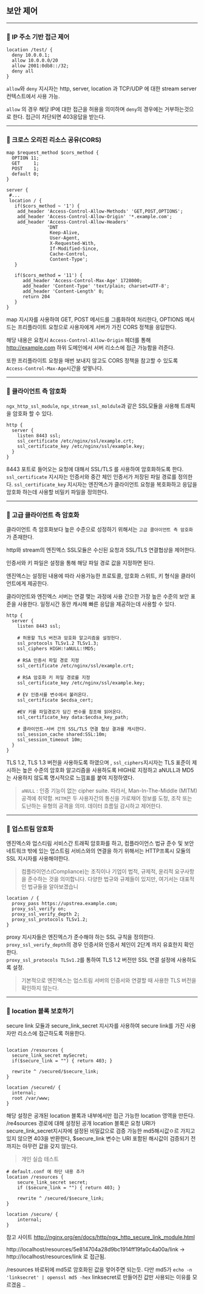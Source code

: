 ## 보안 제어 

---

### 🌱 IP 주소 기반 접근 제어

```shell
location /test/ {
  deny 10.0.0.1;
  allow 10.0.0.0/20
  allow 2001:0db8::/32;
  deny all
}
```

`allow`와 `deny` 지시자는 http, server, location 과 TCP/UDP 에 대한 stream server 컨텍스트에서 사용 가능.

`allow` 의 경우 해당 IP에 대한 접근을 허용을 의미하며 `deny`의 경우에는 거부하는것으로 한다. 
접근이 차단되면 403응답을 받는다.

---

### 🌱 크로스 오리진 리소스 공유(CORS)

```shell
map $request_method $cors_method {
  OPTION 11;
  GET     1;
  POST    1;
  default 0;
}

server {
 #... 
 location / {
   if($cors_method ~ '1') {
    add_header 'Access-Control-Allow-Methods' 'GET,POST,OPTIONS';
    add_header 'Access-Control-Allow-Origin' '*.example.com';     
    add_header 'Access-Control-Allow-Headers'
               'DNT
                Keep-Alive,
                User-Agent,
                X-Requested-With,
                If-Modified-Since,
                Cache-Control,
                Content-Type';
   }
   
   if($cors_method = '11') {
      add_header 'Access-Control-Max-Age' 1728000;
      add_header 'Content-Type' 'text/plain; charset=UTF-8';
      add_header 'Content-Length' 0;
      return 204  
   }
}
```

map 지시자를 사용하여 GET, POST 메서드를 그룹화하여 처리한다, OPTIONS 메서드는 프리플라이트 요청으로
사용자에게 서버가 가진 CORS 정책을 응답한다.

해당 내용은 요청시 `Access-Control-Allow-Origin` 헤더를 통해 http://example.com 하위 도메인에서 서버 리소스에 접근 가능함을 려준다.

또한 프리플라이트 요청을 매번 보내지 않고도 CORS 정책을 참고할 수 있도록 `Access-Control-Max-Age`시간을 섲엏나다.

---

### 🌱 클라이언트 측 암호화

`ngx_http_ssl_module`, `ngx_stream_ssl_moldule`과 같은 SSL모듈을 사용해 트래픽을 암호화 할 수 있다.

```shell
http {
  server {
    listen 8443 ssl;
    ssl_certificate /etc/nginx/ssl/example.crt;
    ssl_certificate_key /etc/nginx/ssl/example.key;
  }
}
```

8443 포트로 들어오는 요청에 대해서 SSL/TLS 를 사용하여 암호화하도록 한다. 
`ssl_certificate` 지시자는 인증서와 중간 체인 인증서가 저장된 파일 경로를 정의한다. 
`ssl_certificate_key` 지시자는 엔진엑스가 클라이언트 요청을 복호화하고 응답을 암호화 하는데 사용할 비밀키 파일을 정의한다.

---

### 🌱 고급 클라이언트 측 암호화

클라이언트 측 암호화보다 높은 수준으로 성정하기 위해서는 `고급 클아이언트 측 암호화`가 존재한다.

http와 stream의 엔진엑스 SSL모듈은 수신된 요청과 SSL/TLS 연결협상을 제어한다.

인증서와 키 파일은 설정을 통해 해당 파일 경로 값을 지정하면 된다. 

엔진엑스는 설정된 내용에 따라 사용가능한 프로토콜, 암호화 스위트, 키 형식을 클라이언트에게 제공한다.

클라이언트와 엔진엑스 서버는 연결 맺는 과정에 사용 간으한 가장 높은 수준의 보안 표준을 사용한다. 일정시간 동안 캐시해 빠른 응답을 제공하는데
사용할 수 있다.

```shell
http {
  server {
    listen 8443 ssl;
    
    # 허용할 TLS 버전과 암호화 알고리즘을 설정헌다.
    ssl_protocols TLSv1.2 TLSv1.3;
    ssl_ciphers HIGH:!aNULL:!MD5;
    
    # RSA 인증서 파일 경로 지정 
    ssl_certificate /etc/nginx/ssl/example.crt;
    
    # RSA 암호화 키 파일 경로를 지정
    ssl_certificate_key /etc/nginx/ssl/example.key;
    
    # EV 인증서를 변수에서 불러온다.
    ssl_certificate $ecdsa_cert;
    
    #EV 키를 파일경로가 담긴 변수를 참조해 읽어온다.
    ssl_certificate_key data:$ecdsa_key_path;
    
    # 클라이언트-서버 간의 SSL/TLS 연결 협상 결과를 캐시한다.
    ssl_session_cache shared:SSL:10m;
    ssl_session_timeout 10m;
  }
}
```

TLS 1.2, TLS 1.3 버전을 사용하도록 하였으며 , `ssl_ciphers`지시자는 TLS 표준이 제시하는 높은 수준의 암호화 알고리즘을 사용하도록 
HIGH로 지정하고 aNULL과 MD5는 사용하지 않도록 명시적으로 느낌표를 붙여 지정하였다.

> `aNULL` : 인증 기능이 없는 cipher suite. 따라서, Man-In-The-Middle (MITM) 공격에 취약함.
> `MITM`은 두 사용자간의 통신을 가로채어 정보를 도청, 조작 또는 도난하는 유형의 공격을 의미. 데이터 흐름일 감시하고 제어한다.

---

### 🌱 업스트림 암호화

엔진엑스와 업스티림 서비스간 트래픽 암호화를 하고, 컴플라이언스 법규 준수 및 보안 네트워크 밖에 있는
업스트림 서비스와의 연결을 하기 위해서는 HTTP프록시 모듈의 SSL 지시자를 사용해야한다.


> 컴플라이언스(Compliance)는 조직이나 기업이 법적, 규제적, 윤리적 요구사항을 준수하는 것을 의미합니다. 다양한 법규와 규제들이 있지만, 여기서는 대표적인 법규들을 알아보겠습니

```shell
location / {
  proxy_pass https://upstrea.example.com;
  proxy_ssl_verify on;
  proxy_ssl_verify_depth 2;
  proxy_ssl_protocols TLSv1.2;
}
```

proxy 지시자들은 엔진엑스가 준수해야 하는 SSL 규칙을 정의한다.<br>
`proxy_ssl_verify_depth`의 경우 인증서와 인증서 체인이 2단계 까지 유효한지 확인한다.<br>
`proxy_ssl_protocols TLSv1.2`를 통하여 TLS 1.2 버전만 SSL 연결 설정에 사용하도록 설정.

> 기본적으로 엔진엑스는 업스트림 서버의 인증서와 연결할 때 사용한 TLS 버전을 확인하지 않는다.

---

### 🌱 location 블록 보호하기

secure link 모듈과 secure_link_secret 지시자를 사용하여 secure link를 가진 사용자만 리소스에 접근하도록 허용한다.

```shell

location /resources {
  secure_link_secret mySecret;
  if($secure_link = "") { return 403; }
  
  rewrite ^ /secured/$secure_link;
}

location /secured/ {
  internal;
  root /var/www;
}
```

해당 설정은 공개된 location 블록과 내부에서만 접근 가능한 location 영역을 만든다. /re4sources 경로에 대해 설정된 공개
location 블록은 요청 URI가 secure_link_secret지시자에 설정된 비밀값으로 검증 가능한 md5해시값ㅇ르 가지고
있지 않으면 403을 반환한다, $secure_link 변수는 URI 포함된 해시값이 검증되기 전까지는 아무런 값을 갖지 않는다.

> 개인 실습 테스트

```shell
# default.conf 에 하단 내용 추가 
location /resources {
    secure_link_secret secret;
    if ($secure_link = "") { return 403; }

    rewrite ^ /secured/$secure_link;
}

location /secure/ {
    internal;
}

```

참고 사이트 http://nginx.org/en/docs/http/ngx_http_secure_link_module.html

http://localhost/resources/5e814704a28d9bc1914ff19fa0c4a00a/link -> http://localhost/resources/link 로 접근됨.

/resources 바로뒤에 md5로 암호화된 값을 엏어주면 되는듯. 다만 md5가 `echo -n 'linksecret' | openssl md5 -hex` linksecret로 만들어진 값만 사용되는 이유를 모르겠음 ..



